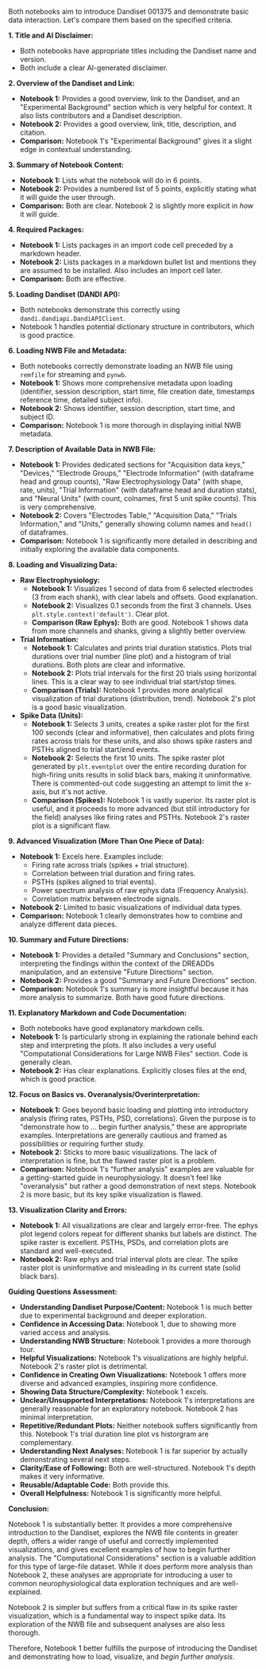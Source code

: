 Both notebooks aim to introduce Dandiset 001375 and demonstrate basic data interaction. Let's compare them based on the specified criteria.

**1. Title and AI Disclaimer:**
*   Both notebooks have appropriate titles including the Dandiset name and version.
*   Both include a clear AI-generated disclaimer.

**2. Overview of the Dandiset and Link:**
*   **Notebook 1:** Provides a good overview, link to the Dandiset, and an "Experimental Background" section which is very helpful for context. It also lists contributors and a Dandiset description.
*   **Notebook 2:** Provides a good overview, link, title, description, and citation.
*   **Comparison:** Notebook 1's "Experimental Background" gives it a slight edge in contextual understanding.

**3. Summary of Notebook Content:**
*   **Notebook 1:** Lists what the notebook will do in 6 points.
*   **Notebook 2:** Provides a numbered list of 5 points, explicitly stating what it will guide the user through.
*   **Comparison:** Both are clear. Notebook 2 is slightly more explicit in *how* it will guide.

**4. Required Packages:**
*   **Notebook 1:** Lists packages in an import code cell preceded by a markdown header.
*   **Notebook 2:** Lists packages in a markdown bullet list and mentions they are assumed to be installed. Also includes an import cell later.
*   **Comparison:** Both are effective.

**5. Loading Dandiset (DANDI API):**
*   Both notebooks demonstrate this correctly using `dandi.dandiapi.DandiAPIClient`.
*   Notebook 1 handles potential dictionary structure in contributors, which is good practice.

**6. Loading NWB File and Metadata:**
*   Both notebooks correctly demonstrate loading an NWB file using `remfile` for streaming and `pynwb`.
*   **Notebook 1:** Shows more comprehensive metadata upon loading (identifier, session description, start time, file creation date, timestamps reference time, detailed subject info).
*   **Notebook 2:** Shows identifier, session description, start time, and subject ID.
*   **Comparison:** Notebook 1 is more thorough in displaying initial NWB metadata.

**7. Description of Available Data in NWB File:**
*   **Notebook 1:** Provides dedicated sections for "Acquisition data keys," "Devices," "Electrode Groups," "Electrode Information" (with dataframe head and group counts), "Raw Electrophysiology Data" (with shape, rate, units), "Trial Information" (with dataframe head and duration stats), and "Neural Units" (with count, colnames, first 5 unit spike counts). This is very comprehensive.
*   **Notebook 2:** Covers "Electrodes Table," "Acquisition Data," "Trials Information," and "Units," generally showing column names and `head()` of dataframes.
*   **Comparison:** Notebook 1 is significantly more detailed in describing and initially exploring the available data components.

**8. Loading and Visualizing Data:**
*   **Raw Electrophysiology:**
    *   **Notebook 1:** Visualizes 1 second of data from 6 selected electrodes (3 from each shank), with clear labels and offsets. Good explanation.
    *   **Notebook 2:** Visualizes 0.1 seconds from the first 3 channels. Uses `plt.style.context('default')`. Clear plot.
    *   **Comparison (Raw Ephys):** Both are good. Notebook 1 shows data from more channels and shanks, giving a slightly better overview.
*   **Trial Information:**
    *   **Notebook 1:** Calculates and prints trial duration statistics. Plots trial durations over trial number (line plot) and a histogram of trial durations. Both plots are clear and informative.
    *   **Notebook 2:** Plots trial intervals for the first 20 trials using horizontal lines. This is a clear way to see individual trial start/stop times.
    *   **Comparison (Trials):** Notebook 1 provides more analytical visualization of trial durations (distribution, trend). Notebook 2's plot is a good basic visualization.
*   **Spike Data (Units):**
    *   **Notebook 1:** Selects 3 units, creates a spike raster plot for the first 100 seconds (clear and informative), then calculates and plots firing rates across trials for these units, and also shows spike rasters and PSTHs aligned to trial start/end events.
    *   **Notebook 2:** Selects the first 10 units. The spike raster plot generated by `plt.eventplot` over the entire recording duration for high-firing units results in solid black bars, making it uninformative. There is commented-out code suggesting an attempt to limit the x-axis, but it's not active.
    *   **Comparison (Spikes):** Notebook 1 is vastly superior. Its raster plot is useful, and it proceeds to more advanced (but still introductory for the field) analyses like firing rates and PSTHs. Notebook 2's raster plot is a significant flaw.

**9. Advanced Visualization (More Than One Piece of Data):**
*   **Notebook 1:** Excels here. Examples include:
    *   Firing rate across trials (spikes + trial structure).
    *   Correlation between trial duration and firing rates.
    *   PSTHs (spikes aligned to trial events).
    *   Power spectrum analysis of raw ephys data (Frequency Analysis).
    *   Correlation matrix between electrode signals.
*   **Notebook 2:** Limited to basic visualizations of individual data types.
*   **Comparison:** Notebook 1 clearly demonstrates how to combine and analyze different data pieces.

**10. Summary and Future Directions:**
*   **Notebook 1:** Provides a detailed "Summary and Conclusions" section, interpreting the findings within the context of the DREADDs manipulation, and an extensive "Future Directions" section.
*   **Notebook 2:** Provides a good "Summary and Future Directions" section.
*   **Comparison:** Notebook 1's summary is more insightful because it has more analysis to summarize. Both have good future directions.

**11. Explanatory Markdown and Code Documentation:**
*   Both notebooks have good explanatory markdown cells.
*   **Notebook 1:** Is particularly strong in explaining the rationale behind each step and interpreting the plots. It also includes a very useful "Computational Considerations for Large NWB Files" section. Code is generally clean.
*   **Notebook 2:** Has clear explanations. Explicitly closes files at the end, which is good practice.

**12. Focus on Basics vs. Overanalysis/Overinterpretation:**
*   **Notebook 1:** Goes beyond basic loading and plotting into introductory analysis (firing rates, PSTHs, PSD, correlations). Given the purpose is to "demonstrate how to ... begin further analysis," these are appropriate examples. Interpretations are generally cautious and framed as possibilities or requiring further study.
*   **Notebook 2:** Sticks to more basic visualizations. The lack of interpretation is fine, but the flawed raster plot is a problem.
*   **Comparison:** Notebook 1's "further analysis" examples are valuable for a getting-started guide in neurophysiology. It doesn't feel like "overanalysis" but rather a good demonstration of next steps. Notebook 2 is more basic, but its key spike visualization is flawed.

**13. Visualization Clarity and Errors:**
*   **Notebook 1:** All visualizations are clear and largely error-free. The ephys plot legend colors repeat for different shanks but labels are distinct. The spike raster is excellent. PSTHs, PSDs, and correlation plots are standard and well-executed.
*   **Notebook 2:** Raw ephys and trial interval plots are clear. The spike raster plot is uninformative and misleading in its current state (solid black bars).

**Guiding Questions Assessment:**
*   **Understanding Dandiset Purpose/Content:** Notebook 1 is much better due to experimental background and deeper exploration.
*   **Confidence in Accessing Data:** Notebook 1, due to showing more varied access and analysis.
*   **Understanding NWB Structure:** Notebook 1 provides a more thorough tour.
*   **Helpful Visualizations:** Notebook 1's visualizations are highly helpful. Notebook 2's raster plot is detrimental.
*   **Confidence in Creating Own Visualizations:** Notebook 1 offers more diverse and advanced examples, inspiring more confidence.
*   **Showing Data Structure/Complexity:** Notebook 1 excels.
*   **Unclear/Unsupported Interpretations:** Notebook 1's interpretations are generally reasonable for an exploratory notebook. Notebook 2 has minimal interpretation.
*   **Repetitive/Redundant Plots:** Neither notebook suffers significantly from this. Notebook 1's trial duration line plot vs historgram are complementary.
*   **Understanding Next Analyses:** Notebook 1 is far superior by actually demonstrating several next steps.
*   **Clarity/Ease of Following:** Both are well-structured. Notebook 1's depth makes it very informative.
*   **Reusable/Adaptable Code:** Both provide this.
*   **Overall Helpfulness:** Notebook 1 is significantly more helpful.

**Conclusion:**

Notebook 1 is substantially better. It provides a more comprehensive introduction to the Dandiset, explores the NWB file contents in greater depth, offers a wider range of useful and correctly implemented visualizations, and gives excellent examples of how to begin further analysis. The "Computational Considerations" section is a valuable addition for this type of large-file dataset. While it does perform more analysis than Notebook 2, these analyses are appropriate for introducing a user to common neurophysiological data exploration techniques and are well-explained.

Notebook 2 is simpler but suffers from a critical flaw in its spike raster visualization, which is a fundamental way to inspect spike data. Its exploration of the NWB file and subsequent analyses are also less thorough.

Therefore, Notebook 1 better fulfills the purpose of introducing the Dandiset and demonstrating how to load, visualize, and *begin further analysis*.